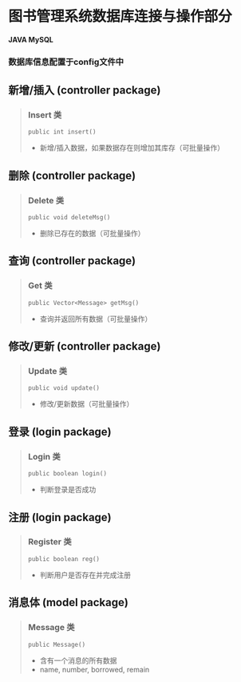 # 图书管理系统数据库连接与操作部分
#### JAVA MySQL

### 数据库信息配置于config文件中

## 新增/插入 (controller package)

> ### Insert 类
> `public int insert()` 
>- 新增/插入数据，如果数据存在则增加其库存（可批量操作）

## 删除 (controller package)

> ### Delete 类 
> `public void deleteMsg()`
>- 删除已存在的数据（可批量操作）

## 查询 (controller package)

> ### Get 类 
> `public Vector<Message> getMsg()`
>- 查询并返回所有数据（可批量操作）

## 修改/更新 (controller package)

> ### Update 类 
> `public void update()`
>- 修改/更新数据（可批量操作）

## 登录 (login package)

> ### Login 类 
> `public boolean login()`
>- 判断登录是否成功

## 注册 (login package)

> ### Register 类
> `public boolean reg()`
>- 判断用户是否存在并完成注册

## 消息体 (model package)

> ### Message 类
> `public Message()`
>-  含有一个消息的所有数据
>-  name, number, borrowed, remain
